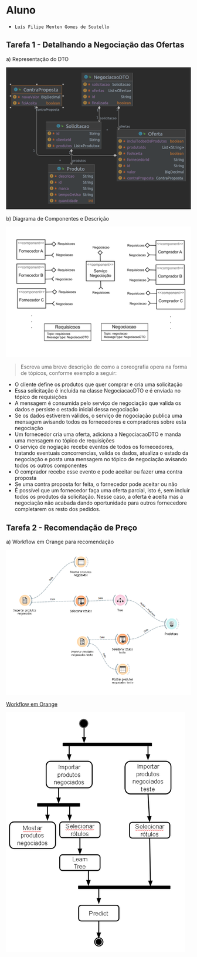 # Aluno
* `Luís Filipe Menten Gomes de Soutello`

## Tarefa 1 - Detalhando a Negociação das Ofertas

a) Representação do DTO

![DTO](images/dto.png)

b) Diagrama de Componentes e Descrição

![Coreografia](images/coreografia.png)

> Escreva uma breve descrição de como a coreografia opera na forma de tópicos, conforme exemplo a seguir:
>
* O cliente define os produtos que quer comprar e cria uma solicitação
* Essa solicitação é incluída na classe NegociacaoDTO e é enviada no tópico de requisições
* A mensagem é consumida pelo serviço de negociação que valida os dados e persiste o estado inicial dessa negociação
* Se os dados estiverem válidos, o serviço de nogociação publica uma mensagem avisando todos os fornecedores e compradores sobre esta negociação
* Um fornecedor cria uma oferta, adiciona a NegociacaoDTO e manda uma mensagem no tópico de requisições
* O serviço de nogiação recebe eventos de todos os fornecedores, tratando eventuais concorrencias, valida os dados, atualiza o estado da negociação e posta uma mensagem no tópico de negociação avisando todos os outros componentes
* O comprador recebe esse evento e pode aceitar ou fazer uma contra proposta
* Se uma contra proposta for feita, o fornecedor pode aceitar ou não
* É possível que um fornecedor faça uma oferta parcial, isto é, sem incluir todos os produtos da solicitação. Nesse caso, a oferta é aceita mas a negociação não acabada dando oportunidade para outros fornecedore completarem os resto dos pedidos.

## Tarefa 2 - Recomendação de Preço

a) Workflow em Orange para recomendação

![Workflow Orange](images/example-workflow-orange.png)

[Workflow em Orange](workflows/example-workflow.ows)

![Workflow UML](images/example-workflow-uml.png)